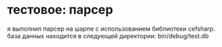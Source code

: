 # тестовое: парсер
я выполнил парсер на шарпе с использованием библиотеки cefsharp. база данных находится в следующей директории: bin/debug/test.db
